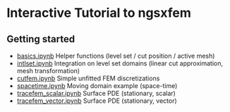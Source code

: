 Interactive Tutorial to ngsxfem
====
Getting started
----
* [basics.ipynb](basics.ipynb) Helper functions (level set / cut position / active mesh)
* [intlset.ipynb](intlset.ipynb) Integration on level set domains (linear cut approximation, mesh transformation)
* [cutfem.ipynb](cutfem.ipynb) Simple unfitted FEM discretizations
* [spacetime.ipynb](spacetime.ipynb) Moving domain example (space-time)
* [tracefem_scalar.ipynb](tracefem_scalar.ipynb) Surface PDE (stationary, scalar)
* [tracefem_vector.ipynb](tracefem_vector.ipynb) Surface PDE (stationary, vector)
